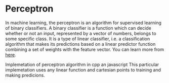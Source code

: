 # Perceptron

In machine learning, the perceptron is an algorithm for supervised learning of binary classifiers. A binary classifier is a function which can decide whether or not an input, represented by a vector of numbers, belongs to some specific class. It is a type of linear classifier, i.e. a classification algorithm that makes its predictions based on a linear predictor function combining a set of weights with the feature vector.
You can learn more from [here](https://en.wikipedia.org/wiki/Perceptron).

Implemetation of perceptron algorithm in cpp an javascript
This particular implemetation uses any linear function and cartesian points to training and making predicions.


